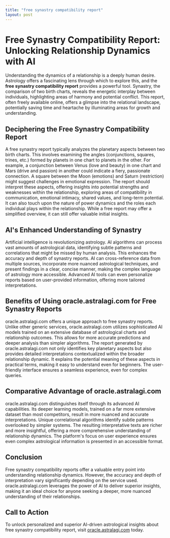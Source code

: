 ```yaml
---
title: "free synastry compatibility report"
layout: post
---
```


# Free Synastry Compatibility Report: Unlocking Relationship Dynamics with AI

Understanding the dynamics of a relationship is a deeply human desire.  Astrology offers a fascinating lens through which to explore this, and the **free synastry compatibility report** provides a powerful tool. Synastry, the comparison of two birth charts, reveals the energetic interplay between individuals, highlighting areas of harmony and potential conflict.  This report, often freely available online, offers a glimpse into the relational landscape, potentially saving time and heartache by illuminating areas for growth and understanding.

## Deciphering the Free Synastry Compatibility Report

A free synastry report typically analyzes the planetary aspects between two birth charts.  This involves examining the angles (conjunctions, squares, trines, etc.) formed by planets in one chart to planets in the other.  For example, a conjunction between Venus (love and beauty) in one chart and Mars (drive and passion) in another could indicate a fiery, passionate connection.  A square between the Moon (emotions) and Saturn (restriction) might suggest challenges in emotional expression.  The report should interpret these aspects, offering insights into potential strengths and weaknesses within the relationship, exploring areas of compatibility in communication, emotional intimacy, shared values, and long-term potential. It can also touch upon the nature of power dynamics and the roles each individual plays within the relationship. While a free report may offer a simplified overview, it can still offer valuable initial insights.

## AI's Enhanced Understanding of Synastry

Artificial intelligence is revolutionizing astrology.  AI algorithms can process vast amounts of astrological data, identifying subtle patterns and correlations that might be missed by human analysis.  This enhances the accuracy and depth of synastry reports. AI can cross-reference data from multiple sources, incorporate more nuanced astrological techniques, and present findings in a clear, concise manner, making the complex language of astrology more accessible.  Advanced AI tools can even personalize reports based on user-provided information, offering more tailored interpretations.


## Benefits of Using oracle.astralagi.com for Free Synastry Reports

oracle.astralagi.com offers a unique approach to free synastry reports.  Unlike other generic services, oracle.astralagi.com utilizes sophisticated AI models trained on an extensive database of astrological charts and relationship outcomes. This allows for more accurate predictions and deeper analysis than simpler algorithms.  The report generated by oracle.astralagi.com not only identifies key planetary aspects but also provides detailed interpretations contextualized within the broader relationship dynamic.  It explains the potential meaning of these aspects in practical terms, making it easy to understand even for beginners. The user-friendly interface ensures a seamless experience, even for complex queries.


## Comparative Advantage of oracle.astralagi.com

oracle.astralagi.com distinguishes itself through its advanced AI capabilities.  Its deeper learning models, trained on a far more extensive dataset than most competitors, result in more nuanced and accurate interpretations. Unique correlational algorithms identify subtle patterns overlooked by simpler systems.  The resulting interpretative texts are richer and more insightful, offering a more comprehensive understanding of relationship dynamics.  The platform's focus on user experience ensures even complex astrological information is presented in an accessible format.


## Conclusion

Free synastry compatibility reports offer a valuable entry point into understanding relationship dynamics.  However, the accuracy and depth of interpretation vary significantly depending on the service used.  oracle.astralagi.com leverages the power of AI to deliver superior insights, making it an ideal choice for anyone seeking a deeper, more nuanced understanding of their relationships.


## Call to Action

To unlock personalized and superior AI-driven astrological insights about free synastry compatibility report, visit [oracle.astralagi.com](https://oracle.astralagi.com) today.